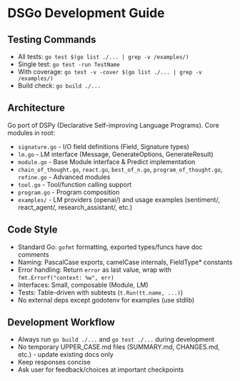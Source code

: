 # DSGo Development Guide

## Testing Commands
- All tests: `go test $(go list ./... | grep -v /examples/)`
- Single test: `go test -run TestName`
- With coverage: `go test -v -cover $(go list ./... | grep -v /examples/)`
- Build check: `go build ./...`

## Architecture
Go port of DSPy (Declarative Self-improving Language Programs). Core modules in root:
- `signature.go` - I/O field definitions (Field, Signature types)
- `lm.go` - LM interface (Message, GenerateOptions, GenerateResult)
- `module.go` - Base Module interface & Predict implementation
- `chain_of_thought.go`, `react.go`, `best_of_n.go`, `program_of_thought.go`, `refine.go` - Advanced modules
- `tool.go` - Tool/function calling support
- `program.go` - Program composition
- `examples/` - LM providers (openai/) and usage examples (sentiment/, react_agent/, research_assistant/, etc.)

## Code Style
- Standard Go: `gofmt` formatting, exported types/funcs have doc comments
- Naming: PascalCase exports, camelCase internals, FieldType* constants
- Error handling: Return `error` as last value, wrap with `fmt.Errorf("context: %w", err)`
- Interfaces: Small, composable (Module, LM)
- Tests: Table-driven with subtests (`t.Run(tt.name, ...)`)
- No external deps except godotenv for examples (use stdlib)

## Development Workflow
- Always run `go build ./...` and `go test ./...` during development
- No temporary UPPER_CASE.md files (SUMMARY.md, CHANGES.md, etc.) - update existing docs only
- Keep responses concise
- Ask user for feedback/choices at important checkpoints

